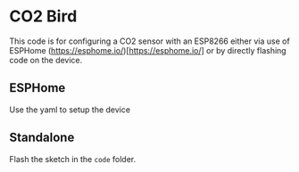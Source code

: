 # CO2 Bird 

This code is for configuring a CO2 sensor with an ESP8266 either via use of ESPHome (https://esphome.io/)[https://esphome.io/] or by directly flashing code on the device.

## ESPHome

Use the yaml to setup the device

## Standalone
Flash the sketch in the `code` folder.